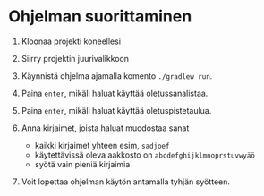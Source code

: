 
# Ohjelman suorittaminen

1. Kloonaa projekti koneellesi
2. Siirry projektin juurivalikkoon
3. Käynnistä ohjelma ajamalla komento `./gradlew run`.
4. Paina `enter`, mikäli haluat käyttää oletussanalistaa.
5. Paina `enter`, mikäli haluat käyttää oletuspistetaulua.
6. Anna kirjaimet, joista haluat muodostaa sanat

    - kaikki kirjaimet yhteen esim, `sadjoef`
    - käytettävissä oleva aakkosto on `abcdefghijklmnoprstuvwyäö`
    - syötä vain pieniä kirjaimia

7. Voit lopettaa ohjelman käytön antamalla tyhjän syötteen.
